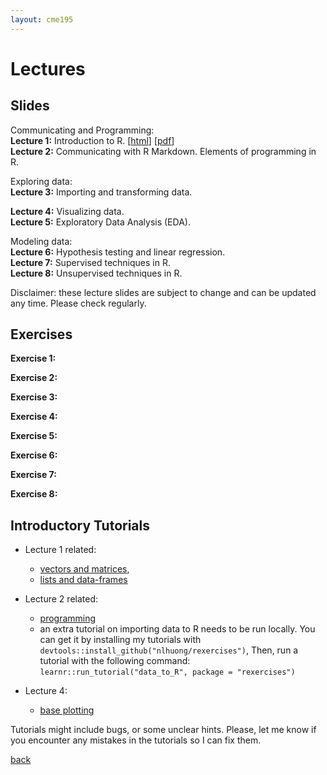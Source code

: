 ```yaml
---
layout: cme195
---
```


# [](#lectures) Lectures

## [](#slides) Slides

Communicating and Programming:  
**Lecture 1:** Introduction to R.
[[html](./assets/lectures/Lecture1_Intro.html)]
[[pdf](./assets/lectures/Lecture1_Intro.pdf)]  
**Lecture 2:** Communicating with R Markdown. Elements of programming in R.
<!---
[[html](./assets/lectures/Lecture2_Communicating_and_Programming.html)]
[[pdf](./assets/lectures/Lecture2_Communicating_and_Programming.pdf)] 
---->  

Exploring data:  
**Lecture 3:** Importing and transforming data.
<!---
[[html](./assets/lectures/Lecture3_Importing_and_Tidying.html)]
[[pdf](./assets/lectures/Lecture3_Importing_and_Tidying.pdf)] 
---->  
**Lecture 4:** Visualizing data.  
**Lecture 5:** Exploratory Data Analysis (EDA).    

Modeling data:  
**Lecture 6:** Hypothesis testing and linear regression.  
**Lecture 7:** Supervised techniques in R.  
**Lecture 8:** Unsupervised techniques in R.    

Disclaimer: these lecture slides are subject to change and can be updated
any time. Please check regularly.

## [](#exe) Exercises  

**Exercise 1:**
<!---
[[html](./assets/exercises/Lec1_Exercises.nb.html)]  
[[rmd](./assets/exercises/Lec1_Exercises.nb.html)]
[[solutions]] (./assets/exercises/Lec1_Exercises_with_Answers.nb.html)] 
--->  
**Exercise 2:**
<!---
[[html](./assets/exercises/Lec2_Exercises.nb.html)]
[[rmd](./assets/exercises/Lec2_Exercises.nb.html)]
[[solutions]] (./assets/exercises/Lec2_Exercises_with_Answers.nb.html)] 
--->  
**Exercise 3:**
<!---
[[html](./assets/exercises/Lec3_Exercises.nb.html)]
[[rmd](./assets/exercises/Lec3_Exercises.nb.html)]
[[solutions]] (./assets/exercises/Lec3_Exercises_with_Answers.nb.html)] 
--->  
**Exercise 4:**
<!---
[[html](./assets/exercises/Lec4_Exercises.nb.html)]
[[rmd](./assets/exercises/Lec4_Exercises.nb.html)]
[[solutions]] (./assets/exercises/Lec4_Exercises_with_Answers.nb.html)] 
--->  
**Exercise 5:**
<!---
[[html](./assets/exercises/Lec5_Exercises.nb.html)]
[[rmd](./assets/exercises/Lec5_Exercises.nb.html)]
[[solutions]] (./assets/exercises/Lec5_Exercises_with_Answers.nb.html)] 
--->  
**Exercise 6:**
<!---
[[html](./assets/exercises/Lec6_Exercises.nb.html)]
[[rmd](./assets/exercises/Lec6_Exercises.nb.html)]
[[solutions]] (./assets/exercises/Lec6_Exercises_with_Answers.nb.html)] 
--->  
**Exercise 7:**
<!---
[[html](./assets/exercises/Lec7_Exercises.nb.html)]
[[rmd](./assets/exercises/Lec7_Exercises.nb.html)]
[[solutions]] (./assets/exercises/Lec7_Exercises_with_Answers.nb.html)] 
--->  
**Exercise 8:**
<!---
[[html](./assets/exercises/Lec8_Exercises.nb.html)]
[[rmd](./assets/exercises/Lec8_Exercises.nb.html)]
[[solutions]] (./assets/exercises/Lec8_Exercises_with_Answers.nb.html)] 
--->  

## [](#tut) Introductory Tutorials

* Lecture 1 related:
    + [vectors and matrices](https://cme195.shinyapps.io/vectors_and_matrices/),
    + [lists and data-frames](https://cme195.shinyapps.io/lists_and_data_frames/)

* Lecture 2 related:
    + [programming](https://cme195.shinyapps.io/programming/)
    +  an extra tutorial on importing data to R needs to be run locally. You can
get it by installing my tutorials with `devtools::install_github("nlhuong/rexercises")`,
Then, run a tutorial with the following command:
`learnr::run_tutorial("data_to_R", package = "rexercises")`
* Lecture 4:
    + [base plotting](https://cme195.shinyapps.io/base_plotting/)

Tutorials might include bugs, or some unclear hints. Please, let me know
if you encounter any mistakes in the tutorials so I can fix them.

[back](./)
